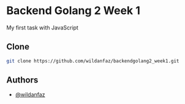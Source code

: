 # Backend Golang 2 Week 1

My first task with JavaScript


## Clone
```bash
git clone https://github.com/wildanfaz/backendgolang2_week1.git
```
    
## Authors

- [@wildanfaz](https://www.github.com/wildanfaz)
